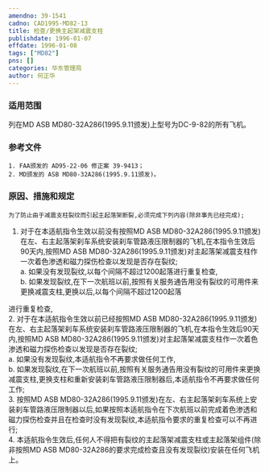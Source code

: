```yaml
---
amendno: 39-1541  
cadno: CAD1995-MD82-13  
title: 检查/更换主起架减震支柱  
publishdate: 1996-01-07  
effdate: 1996-01-08  
tags: ["MD82"]  
pns: []  
categories: 华东管理局  
author: 何正华  
---
```

  
### 适用范围  
列在MD ASB MD80-32A286(1995.9.11颁发)上型号为DC-9-82的所有飞机。  
  
<!--more-->  
### 参考文件  
    1. FAA颁发的 AD95-22-06 修正案 39-9413；  
    2. MD颁发的 ASB MD80-32A286(1995.9.11颁发)。  
  
### 原因、措施和规定  
    为了防止由于减震支柱裂纹而引起主起落架断裂,必须完成下列内容(除非事先已经完成);  
1. 对于在本适航指令生效以前没有按照MD ASB MD80-32A286(1995.9.11颁发)在左、右主起落架刹车系统安装刹车管路液压限制器的飞机,在本指令生效后90天内,按照MD ASB MD80-32A286(1995.9.11颁发)对主起落架减震支柱作一次着色渗透和磁力探伤检查以发现是否存在裂纹;  
     a. 如果没有发现裂纹,以每个间隔不超过1200起落进行重复检查,  
     b. 如果发现裂纹,在下一次航班以前,按照有关服务通告用没有裂纹的可用件来更换减震支柱,更换以后,以每个间隔不超过1200起落  
  
  
进行重复检查,  
2. 对于在本适航指令生效以前已经按照MD ASB MD80-32A286(1995.9.11颁发)在左、右主起落架刹车系统安装刹车管路液压限制器的飞机,在本指令生效后90天内,按照MD ASB MD80-32A286(1995.9.11颁发)对主起落架减震支柱作一次着色渗透和磁力探伤检查以发现是否存在裂纹;  
     a. 如果没有发现裂纹,本适航指令不再要求做任何工作,  
     b. 如果发现裂纹,在下一次航班以前,按照有关服务通告用没有裂纹的可用件来更换减震支柱,更换支柱和重新安装刹车管路液压限制器后,本适航指令不再要求做任何工作;  
    3. 按照MD ASB MD80-32A286(1995.9.11颁发)在左、右主起落架刹车系统上安装刹车管路液压限制器以后,如果按照本适航指令在下次航班以前完成着色渗透和磁力探伤检查并且在检查时没有发现裂纹,本适航指令要求的重复检查可以不再进行;  
    4. 本适航指令生效后,任何人不得把有裂纹的主起落架减震支柱或主起落架组件(除非按照MD ASB MD80-32A286的要求完成检查且没有发现裂纹)安装在任何飞机上。  
  
